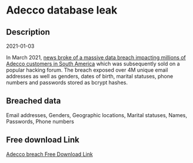 # Adecco database leak

## Description

2021-01-03

In March 2021, <a href="https://cybernews.com/security/5-million-adecco-com-users-data-leaked/" target="_blank" rel="noopener">news broke of a massive data breach impacting millions of Adecco customers in South America</a> which was subsequently sold on a popular hacking forum. The breach exposed over 4M unique email addresses as well as genders, dates of birth, marital statuses, phone numbers and passwords stored as bcrypt hashes.

## Breached data

Email addresses, Genders, Geographic locations, Marital statuses, Names, Passwords, Phone numbers

## Free download Link

[Adecco breach Free Download Link](https://tinyurl.com/2b2k277t)